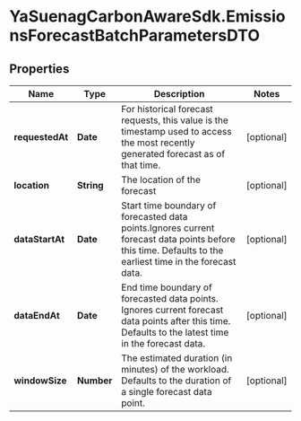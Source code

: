 # YaSuenagCarbonAwareSdk.EmissionsForecastBatchParametersDTO

## Properties

Name | Type | Description | Notes
------------ | ------------- | ------------- | -------------
**requestedAt** | **Date** | For historical forecast requests, this value is the timestamp used to access the most  recently generated forecast as of that time. | [optional] 
**location** | **String** | The location of the forecast | [optional] 
**dataStartAt** | **Date** | Start time boundary of forecasted data points.Ignores current forecast data points before this time.  Defaults to the earliest time in the forecast data. | [optional] 
**dataEndAt** | **Date** | End time boundary of forecasted data points. Ignores current forecast data points after this time.  Defaults to the latest time in the forecast data. | [optional] 
**windowSize** | **Number** | The estimated duration (in minutes) of the workload.  Defaults to the duration of a single forecast data point. | [optional] 


